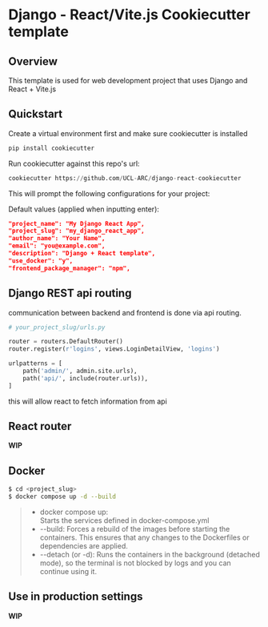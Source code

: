 # Django - React/Vite.js Cookiecutter template

## Overview

This template is used for web development project that uses Django and React + Vite.js

## Quickstart

Create a virtual environment first and make sure cookiecutter is installed

```python
pip install cookiecutter
```

Run cookiecutter against this repo's url:  
```python 
cookiecutter https://github.com/UCL-ARC/django-react-cookiecutter
```

This will prompt the following configurations for your project:

Default values (applied when inputting enter):
```json
"project_name": "My Django React App",
"project_slug": "my_django_react_app",
"author_name": "Your Name",
"email": "you@example.com",
"description": "Django + React template",
"use_docker": "y",
"frontend_package_manager": "npm",
```

## Django REST api routing

communication between backend and frontend is done via api routing.
```python
# your_project_slug/urls.py

router = routers.DefaultRouter()
router.register(r'logins', views.LoginDetailView, 'logins')

urlpatterns = [
    path('admin/', admin.site.urls),
    path('api/', include(router.urls)),
]
```

this will allow react to fetch information from api

## React router

**WIP**

## Docker

```bash
$ cd <project_slug>
$ docker compose up -d --build
```
> - docker compose up:  
Starts the services defined in docker-compose.yml
> - --build: Forces a rebuild of the images before starting the containers. This ensures that any changes to the Dockerfiles or dependencies are applied.
> - --detach (or -d): Runs the containers in the background (detached mode), so the terminal is not blocked by logs and you can continue using it.

## Use in production settings

**WIP**


